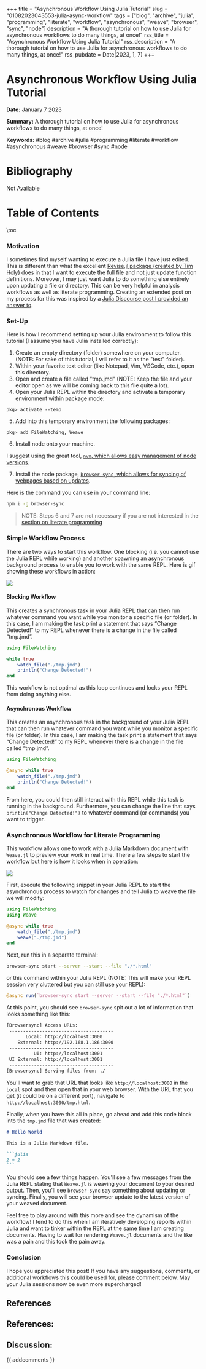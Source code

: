 +++
title = "Asynchronous Workflow Using Julia Tutorial"
slug = "01082023043553-julia-async-workflow"
tags = ["blog", "archive", "julia", "programming", "literate", "workflow", "asynchronous", "weave", "browser", "sync", "node"]
description = "A thorough tutorial on how to use Julia for asynchronous workflows to do many things, at once!"
rss_title = "Asynchronous Workflow Using Julia Tutorial"
rss_description = "A thorough tutorial on how to use Julia for asynchronous workflows to do many things, at once!"
rss_pubdate = Date(2023, 1, 7)
+++



Asynchronous Workflow Using Julia Tutorial
=========

**Date:** January 7 2023

**Summary:** A thorough tutorial on how to use Julia for asynchronous workflows to do many things, at once!

**Keywords:** #blog #archive #julia #programming #literate #workflow #asynchronous #weave #browser #sync #node

Bibliography
==========

Not Available

Table of Contents
=========

\toc

### Motivation

I sometimes find myself wanting to execute a Julia file I have just edited.  This is different than what the excellent [Revise.jl package (created by Tim Holy)](/https://github.com/timholy/Revise.jl) does in that I want to execute the full file and not just update function definitions. Moreover, I may just want Julia to do something else entirely upon updating a file or directory. This can be very helpful in analysis workflows as well as literate programming. Creating an extended post on my process for this was inspired by a [Julia Discourse post I provided an answer to](/https://discourse.julialang.org/t/franklin-jl-automatically-evaluate-jl-file-on-change/92580/6).

### Set-Up

Here is how I recommend setting up your Julia environment to follow this tutorial (I assume you have Julia installed correctly):

1. Create an empty directory (folder) somewhere on your computer. (NOTE: For sake of this tutorial, I will refer to it as the "test" folder).
2. Within your favorite text editor (like Notepad, Vim, VSCode, etc.), open this directory.
3. Open and create a file called "tmp.jmd" (NOTE: Keep the file and your editor open as we will be coming back to this file quite a lot).
4. Open your Julia REPL within the directory and activate a temporary environment within package mode:

```julia-repl
pkg> activate --temp
```

5. Add into this temporary environment the following packages:

```julia-repl
pkg> add FileWatching, Weave
```

6. Install node onto your machine.

I suggest using the great tool, [`nvm`, which allows easy management of node versions](/https://github.com/nvm-sh/nvm).

7. Install the node package, [`browser-sync`, which allows for syncing of webpages based on updates](/https://www.npmjs.com/package/browser-sync).

Here is the command you can use in your command line: 

```sh
npm i -g browser-sync 
```

> NOTE: Steps 6 and 7 are not necessary if you are not interested in the [section on literate programming](/#asynchronous-workflow-for-literate-programming)


### Simple Workflow Process

There are two ways to start this workflow.  One blocking (i.e. you cannot use the Julia REPL while working) and another spawning an asynchronous background process to enable you to work with the same REPL. Here is gif showing these workflows in action:

![](assets/01082023043553-watching-example.gif)

#### Blocking Workflow

This creates a synchronous task in your Julia REPL that can then run whatever command you want while you monitor a specific file (or folder). In this case, I am making the task print a statement that says “Change Detected!” to my REPL whenever there is a change in the file called “tmp.jmd”.

```julia
using FileWatching

while true 
    watch_file("./tmp.jmd")
    println("Change Detected!")
end
```

This workflow is not optimal as this loop continues and locks your REPL from doing anything else. 

#### Asynchronous Workflow

This creates an asynchronous task in the background of your Julia REPL that can then run whatever command you want while you monitor a specific file (or folder). In this case, I am making the task print a statement that says “Change Detected!” to my REPL whenever there is a change in the file called “tmp.jmd”.

```julia
using FileWatching

@async while true 
    watch_file("./tmp.jmd")
    println("Change Detected!")
end
```

From here, you could then still interact with this REPL while this task is running in the background. Furthermore, you can change the line that says `println("Change Detected!")` to whatever command (or commands) you want to trigger.

### Asynchronous Workflow for Literate Programming

This workflow allows one to work with a Julia Markdown document with `Weave.jl` to preview your work in real time.  There a few steps to start the workflow but here is how it looks when in operation:

![](assets/01082023043553-weave-example.gif)

First, execute the following snippet in your Julia REPL to start the asynchronous process to watch for changes and tell Julia to weave the file we will modify:

```julia
using FileWatching
using Weave

@async while true 
    watch_file("./tmp.jmd")
    weave("./tmp.jmd")
end
```

Next, run this in a separate terminal:

```sh
browser-sync start --server --start --file "./*.html"
```

or this command within your Julia REPL (NOTE: This will make your REPL session very cluttered but you can still use your REPL):

```julia
@async run(`browser-sync start --server --start --file "./*.html"`)
```

At this point, you should see `browser-sync` spit out a lot of information that looks something like this:

```sh
[Browsersync] Access URLs:
 --------------------------------------
       Local: http://localhost:3000
    External: http://192.168.1.186:3000
 --------------------------------------
          UI: http://localhost:3001
 UI External: http://localhost:3001
 --------------------------------------
[Browsersync] Serving files from: ./
```

You'll want to grab that URL that looks like `http://localhost:3000` in the `Local` spot and then open that in your web browser.  With the URL that you get (it could be on a different port), navigate to `http://localhost:3000/tmp.html`.

Finally, when you have this all in place, go ahead and add this code block into the `tmp.jmd` file that was created:

````markdown
# Hello World 

This is a Julia Markdown file. 

```julia 
2 + 2
```
````

You should see a few things happen.  You'll see a few messages from the Julia REPL stating that `Weave.jl` is weaving your document to your desired output. Then, you'll see `browser-sync` say something about updating or syncing.  Finally, you will see your browser update to the latest version of your weaved document. 

Feel free to play around with this more and see the dynamism of the workflow! I tend to do this when I am iteratively developing reports within Julia and want to tinker within the REPL at the same time I am creating documents. Having to wait for rendering `Weave.jl` documents and the like was a pain and this took the pain away.

### Conclusion

I hope you appreciated this post! If you have any suggestions, comments, or additional workflows this could be used for, please comment below.  May your Julia sessions now be even more supercharged!

## References

## References:
## Discussion: 

{{ addcomments }}
